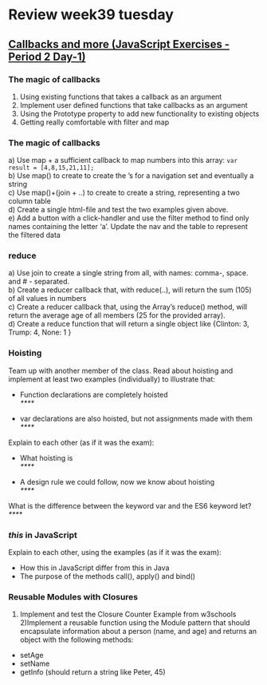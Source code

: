 # Review week39 tuesday

## [Callbacks and more (JavaScript Exercises - Period 2 Day-1)](https://docs.google.com/document/d/1vl8J-PUiFIzUt6jCE9gGpiw5XvOW1L3FeouTiWemwt8/edit)  

### The magic of callbacks
1) Using existing functions that takes a callback as an argument  
2) Implement user defined functions that take callbacks as an argument  
3) Using the Prototype property to add new functionality to existing objects  
4) Getting really comfortable with filter and map  

### The magic of callbacks  
a) Use map + a sufficient callback to map numbers into this array:
`var result = [4,8,15,21,11];`  
b) Use map() to create to create the <a>’s for a navigation set and eventually a string  
c) Use map()+(join + ..) to create to create a string, representing a two column table  
d) Create a single html-file and test the two examples given above.  
e) Add a button with a click-handler and use the filter method to find only names containing the letter ‘a’. Update the nav and the table to represent the filtered data  

### reduce  
a) Use join to create a single string from all, with names: comma-, space. and  # - separated.  
b) Create a reducer callback that, with reduce(..), will return the sum (105) of all values in numbers  
c) Create a reducer callback that, using the Array’s reduce() method,  will return the average age of all members (25 for the provided array).  
d) Create a reduce function that will return a single object like {Clinton: 3, Trump: 4, None: 1 }  


### Hoisting  
Team up with another member of the class. Read about hoisting and implement at least two examples (individually) to illustrate that:

 * Function declarations are completely hoisted  
_****_  

 * var declarations are also hoisted, but not assignments made with them  
_****_  

Explain to each other (as if it was the exam):  

 * What hoisting is  
_****_  

 * A design rule we could follow, now we know about hoisting  
_****_  
  
What is the difference between the keyword var and the ES6 keyword let?  
_****_  


### _this_ in JavaScript  
Explain to each other, using the examples (as if it was the exam):

 * How this in JavaScript differ from this in Java
 * The purpose of the methods call(), apply() and bind()


### Reusable Modules with Closures   
1) Implement and test the Closure Counter Example from w3schools
2)Implement a reusable function using the Module pattern that should encapsulate information about a person (name, and age) and returns an object with the following methods:

 * setAge
 * setName
 * getInfo (should return a string like Peter, 45)
